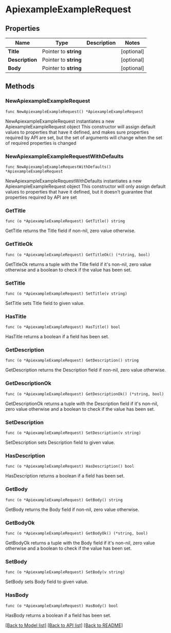 # ApiexampleExampleRequest

## Properties

Name | Type | Description | Notes
------------ | ------------- | ------------- | -------------
**Title** | Pointer to **string** |  | [optional] 
**Description** | Pointer to **string** |  | [optional] 
**Body** | Pointer to **string** |  | [optional] 

## Methods

### NewApiexampleExampleRequest

`func NewApiexampleExampleRequest() *ApiexampleExampleRequest`

NewApiexampleExampleRequest instantiates a new ApiexampleExampleRequest object
This constructor will assign default values to properties that have it defined,
and makes sure properties required by API are set, but the set of arguments
will change when the set of required properties is changed

### NewApiexampleExampleRequestWithDefaults

`func NewApiexampleExampleRequestWithDefaults() *ApiexampleExampleRequest`

NewApiexampleExampleRequestWithDefaults instantiates a new ApiexampleExampleRequest object
This constructor will only assign default values to properties that have it defined,
but it doesn't guarantee that properties required by API are set

### GetTitle

`func (o *ApiexampleExampleRequest) GetTitle() string`

GetTitle returns the Title field if non-nil, zero value otherwise.

### GetTitleOk

`func (o *ApiexampleExampleRequest) GetTitleOk() (*string, bool)`

GetTitleOk returns a tuple with the Title field if it's non-nil, zero value otherwise
and a boolean to check if the value has been set.

### SetTitle

`func (o *ApiexampleExampleRequest) SetTitle(v string)`

SetTitle sets Title field to given value.

### HasTitle

`func (o *ApiexampleExampleRequest) HasTitle() bool`

HasTitle returns a boolean if a field has been set.

### GetDescription

`func (o *ApiexampleExampleRequest) GetDescription() string`

GetDescription returns the Description field if non-nil, zero value otherwise.

### GetDescriptionOk

`func (o *ApiexampleExampleRequest) GetDescriptionOk() (*string, bool)`

GetDescriptionOk returns a tuple with the Description field if it's non-nil, zero value otherwise
and a boolean to check if the value has been set.

### SetDescription

`func (o *ApiexampleExampleRequest) SetDescription(v string)`

SetDescription sets Description field to given value.

### HasDescription

`func (o *ApiexampleExampleRequest) HasDescription() bool`

HasDescription returns a boolean if a field has been set.

### GetBody

`func (o *ApiexampleExampleRequest) GetBody() string`

GetBody returns the Body field if non-nil, zero value otherwise.

### GetBodyOk

`func (o *ApiexampleExampleRequest) GetBodyOk() (*string, bool)`

GetBodyOk returns a tuple with the Body field if it's non-nil, zero value otherwise
and a boolean to check if the value has been set.

### SetBody

`func (o *ApiexampleExampleRequest) SetBody(v string)`

SetBody sets Body field to given value.

### HasBody

`func (o *ApiexampleExampleRequest) HasBody() bool`

HasBody returns a boolean if a field has been set.


[[Back to Model list]](../README.md#documentation-for-models) [[Back to API list]](../README.md#documentation-for-api-endpoints) [[Back to README]](../README.md)


